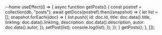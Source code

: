 --home useEffect(() => {
async function getPosts() {
const postref = collection(db, "posts");
await getDocs(postref).then((snapshot) => {
let list = [];
snapshot.forEach((doc) => {
list.push({
id: doc.id,
title: doc.data().title,
linkImg: doc.data().linkImg,
description: doc.data().description,
autor: doc.data().autor,
});
setPost(list);
console.log(list);
});
});
}
getPosts();
}, []);
